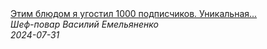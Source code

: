 <!--2024-07-31 12:29:02-->
<div class="yb">
  <a class="nodecor" href="/posts.html?eda/etim_bljudom_ya_ugostil_1000_podpischikov_unikalnaya_ispanskaya_paelya_s_makaronami_i_krevetkami_fedeua">
    <img class="preview" data-videoid="78Ci45qGx9o" src="https://i4.ytimg.com/vi/78Ci45qGx9o/hqdefault.jpg" align="middle" alt="">
  </a>
  <div class="inlbl text">
    <a class="nodecor" href="/posts.html?eda/etim_bljudom_ya_ugostil_1000_podpischikov_unikalnaya_ispanskaya_paelya_s_makaronami_i_krevetkami_fedeua">Этим блюдом я угостил 1000 подписчиков. Уникальная...</a><br>
    <i class="smaller2">Шеф-повар Василий Емельяненко</i><br>
    <i class="smaller3">2024-07-31</i>
  </div>
</div>
